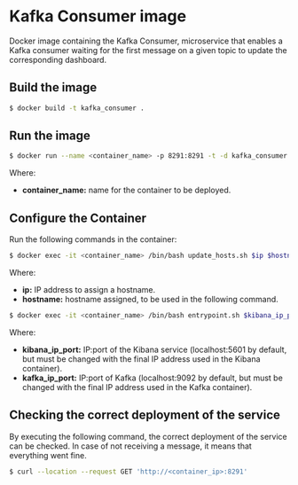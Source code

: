 # Kafka Consumer image

Docker image containing the Kafka Consumer, microservice that enables a Kafka consumer waiting for the first message on a given topic to update the corresponding dashboard.

## Build the image

```sh
$ docker build -t kafka_consumer .
```

## Run the image

```sh
$ docker run --name <container_name> -p 8291:8291 -t -d kafka_consumer
```

Where:

* **container_name:** name for the container to be deployed.

## Configure the Container

Run the following commands in the container:

```sh
$ docker exec -it <container_name> /bin/bash update_hosts.sh $ip $hostname
```

Where:

* **ip:** IP address to assign a hostname.
* **hostname:** hostname assigned, to be used in the following command.

```sh
$ docker exec -it <container_name> /bin/bash entrypoint.sh $kibana_ip_port $kafka_ip_port
```

Where:

* **kibana_ip_port:** IP:port of the Kibana service (localhost:5601 by default, but must be changed with the final IP address used in the Kibana container).
* **kafka_ip_port:** IP:port of Kafka (localhost:9092 by default, but must be changed with the final IP address used in the Kafka container).

## Checking the correct deployment of the service

By executing the following command, the correct deployment of the service can be checked. In case of not receiving a message, it means that everything went fine.

```sh
$ curl --location --request GET 'http://<container_ip>:8291'
```
